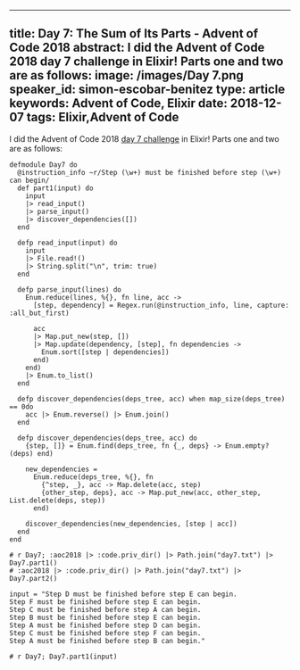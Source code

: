 
---
title: Day 7: The Sum of Its Parts - Advent of Code 2018
abstract: I did the Advent of Code 2018 day 7 challenge in Elixir! Parts one and two are as follows:
image: /images/Day 7.png
speaker_id: simon-escobar-benitez
type: article
keywords: Advent of Code, Elixir
date: 2018-12-07
tags: Elixir,Advent of Code
---
I did the Advent of Code 2018&nbsp;<a href="https://adventofcode.com/2018/day/7">day 7 challenge</a>&nbsp;in Elixir! Parts one and two are as follows:

<pre>
<code class="language-elixir">defmodule Day7 do
  @instruction_info ~r/Step (\w+) must be finished before step (\w+) can begin/
  def part1(input) do
    input
    |&gt; read_input()
    |&gt; parse_input()
    |&gt; discover_dependencies([])
  end

  defp read_input(input) do
    input
    |&gt; File.read!()
    |&gt; String.split("\n", trim: true)
  end

  defp parse_input(lines) do
    Enum.reduce(lines, %{}, fn line, acc -&gt;
      [step, dependency] = Regex.run(@instruction_info, line, capture: :all_but_first)

      acc
      |&gt; Map.put_new(step, [])
      |&gt; Map.update(dependency, [step], fn dependencies -&gt;
        Enum.sort([step | dependencies])
      end)
    end)
    |&gt; Enum.to_list()
  end

  defp discover_dependencies(deps_tree, acc) when map_size(deps_tree) == 0do
    acc |&gt; Enum.reverse() |&gt; Enum.join()
  end

  defp discover_dependencies(deps_tree, acc) do
    {step, []} = Enum.find(deps_tree, fn {_, deps} -&gt; Enum.empty?(deps) end)

    new_dependencies =
      Enum.reduce(deps_tree, %{}, fn
        {^step, _}, acc -&gt; Map.delete(acc, step)
        {other_step, deps}, acc -&gt; Map.put_new(acc, other_step, List.delete(deps, step))
      end)

    discover_dependencies(new_dependencies, [step | acc])
  end
end

# r Day7; :aoc2018 |&gt; :code.priv_dir() |&gt; Path.join("day7.txt") |&gt; Day7.part1()
# :aoc2018 |&gt; :code.priv_dir() |&gt; Path.join("day7.txt") |&gt; Day7.part2()

input = "Step D must be finished before step E can begin.
Step F must be finished before step E can begin.
Step C must be finished before step A can begin.
Step B must be finished before step E can begin.
Step A must be finished before step D can begin.
Step C must be finished before step F can begin.
Step A must be finished before step B can begin."

# r Day7; Day7.part1(input)
 </code></pre>

<pre>

&nbsp;</pre>
